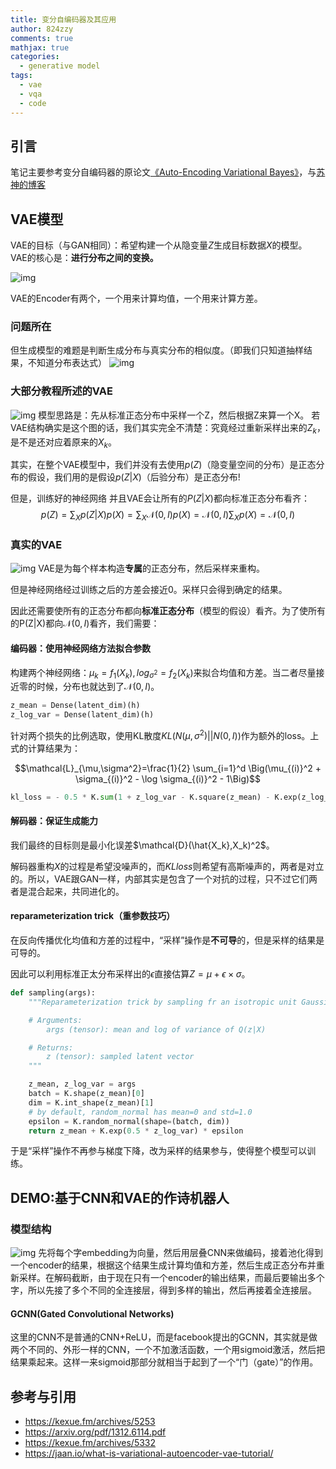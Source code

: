 ```yaml
---
title: 变分自编码器及其应用
author: 824zzy
comments: true
mathjax: true
categories:
  - generative model
tags:
  - vae
  - vqa
  - code
---
```


## 引言

笔记主要参考变分自编码器的原论文[《Auto-Encoding Variational Bayes》](https://arxiv.org/pdf/1312.6114.pdf)，与[苏神的博客](https://kexue.fm/archives/5253)

## VAE模型

VAE的目标（与GAN相同）：希望构建一个从隐变量$Z$生成目标数据$X$的模型。
VAE的核心是：**进行分布之间的变换。**

![img](http://ww1.sinaimg.cn/large/ca26ff18gy1fvzqckwnkhj20my0aegn1.jpg)

VAE的Encoder有两个，一个用来计算均值，一个用来计算方差。

### 问题所在

但生成模型的难题是判断生成分布与真实分布的相似度。（即我们只知道抽样结果，不知道分布表达式）
![img](http://ww1.sinaimg.cn/large/ca26ff18gy1fvuzgu3recj20or0c7400.jpg)

### 大部分教程所述的VAE

![img](http://ww1.sinaimg.cn/large/ca26ff18gy1fvxa4kzerpj20qt0dy40q.jpg)
模型思路是：先从标准正态分布中采样一个Z，然后根据Z来算一个X。
若VAE结构确实是这个图的话，我们其实完全不清楚：究竟经过重新采样出来的$Z_k$，是不是还对应着原来的$X_k$。

其实，在整个VAE模型中，我们并没有去使用$p(Z)$（隐变量空间的分布）是正态分布的假设，我们用的是假设$p(Z|X)$（后验分布）是正态分布!

但是，训练好的神经网络
并且VAE会让所有的$P(Z|X)$都向标准正态分布看齐：
$$p(Z)=\sum_X p(Z|X)p(X)=\sum_X \mathcal{N}(0,I)p(X)=\mathcal{N}(0,I) \sum_X p(X) = \mathcal{N}(0,I)$$

### 真实的VAE

![img](http://ww1.sinaimg.cn/large/ca26ff18gy1fvuzt27ie8j20rf0imjv6.jpg)
VAE是为每个样本构造**专属**的正态分布，然后采样来重构。

但是神经网络经过训练之后的方差会接近0。采样只会得到确定的结果。

因此还需要使所有的正态分布都向**标准正态分布**（模型的假设）看齐。为了使所有的P(Z|X)都向$\mathcal{N}(0,I)$看齐，我们需要：

#### 编码器：使用神经网络方法拟合参数

构建两个神经网络：$\mu_k=f_1(X_k), log_{\sigma^2}=f_2(X_k)$来拟合均值和方差。当二者尽量接近零的时候，分布也就达到了$\mathcal{N}(0,I)$。

```python
z_mean = Dense(latent_dim)(h)
z_log_var = Dense(latent_dim)(h)
```

针对两个损失的比例选取，使用KL散度$KL(N(\mu,\sigma^2)||N(0,I))$作为额外的loss。上式的计算结果为：

$$\mathcal{L}_{\mu,\sigma^2}=\frac{1}{2} \sum_{i=1}^d \Big(\mu_{(i)}^2 + \sigma_{(i)}^2 - \log \sigma_{(i)}^2 - 1\Big)$$

```python
kl_loss = - 0.5 * K.sum(1 + z_log_var - K.square(z_mean) - K.exp(z_log_var), axis=-1)
```

#### 解码器：保证生成能力

我们最终的目标则是最小化误差$\mathcal{D}(\hat{X_k},X_k)^2$。

解码器重构$X$的过程是希望没噪声的，而$KL loss$则希望有高斯噪声的，两者是对立的。所以，VAE跟GAN一样，内部其实是包含了一个对抗的过程，只不过它们两者是混合起来，共同进化的。

#### reparameterization trick（重参数技巧）

在反向传播优化均值和方差的过程中，“采样”操作是**不可导**的，但是采样的结果是可导的。

因此可以利用标准正太分布采样出的$\epsilon$直接估算$Z=\mu+\epsilon\times\sigma$。

```python
def sampling(args):
    """Reparameterization trick by sampling fr an isotropic unit Gaussian.

    # Arguments:
        args (tensor): mean and log of variance of Q(z|X)

    # Returns:
        z (tensor): sampled latent vector
    """

    z_mean, z_log_var = args
    batch = K.shape(z_mean)[0]
    dim = K.int_shape(z_mean)[1]
    # by default, random_normal has mean=0 and std=1.0
    epsilon = K.random_normal(shape=(batch, dim))
    return z_mean + K.exp(0.5 * z_log_var) * epsilon
```

于是“采样”操作不再参与梯度下降，改为采样的结果参与，使得整个模型可以训练。

## DEMO:基于CNN和VAE的作诗机器人

### 模型结构

![img](http://ww1.sinaimg.cn/large/ca26ff18gy1fvuzt1xl9cj20rf0imjv6.jpg)
先将每个字embedding为向量，然后用层叠CNN来做编码，接着池化得到一个encoder的结果，根据这个结果生成计算均值和方差，然后生成正态分布并重新采样。在解码截断，由于现在只有一个encoder的输出结果，而最后要输出多个字，所以先接了多个不同的全连接层，得到多样的输出，然后再接着全连接层。

#### GCNN(Gated Convolutional Networks)

这里的CNN不是普通的CNN+ReLU，而是facebook提出的GCNN，其实就是做两个不同的、外形一样的CNN，一个不加激活函数，一个用sigmoid激活，然后把结果乘起来。这样一来sigmoid那部分就相当于起到了一个“门（gate）”的作用。

## 参考与引用

- <https://kexue.fm/archives/5253>
- <https://arxiv.org/pdf/1312.6114.pdf>
- <https://kexue.fm/archives/5332>
- <https://jaan.io/what-is-variational-autoencoder-vae-tutorial/>
